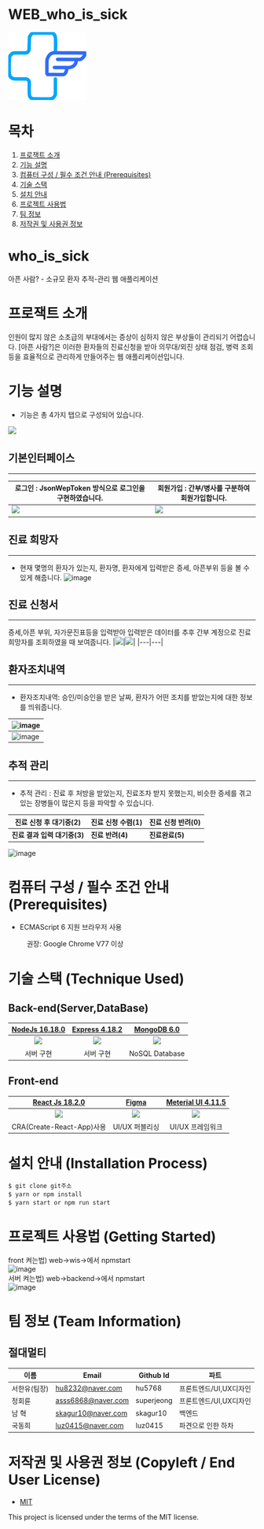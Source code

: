 # WEB_who_is_sick
![logo](/web/wis/src/data/logo.png)

# 목차

1. [프로잭트 소개](#프로잭트-소개)
2. [기능 설명](#기능-설명)
3. [컴퓨터 구성 / 필수 조건 안내 (Prerequisites)](#컴퓨터-구성--필수-조건-안내-prerequisites)
4. [기술 스택](#기술-스택-technique-used)
5. [설치 안내](#설치-안내-installation-process)
6. [프로젝트 사용법](#프로젝트-사용법-getting-started)
7. [팀 정보](#팀-정보-team-information)
8. [저작권 및 사용권 정보](#저작권-및-사용권-정보-copyleft--end-user-license)

# who_is_sick
아픈 사람? - 소규모 환자 추적-관리 웹 애플리케이션

# 프로잭트 소개
인원이 많지 않은 소초급의 부대에서는 증상이 심하지 않은 부상들이 관리되기 어렵습니다. 
[아픈 사람?]은 이러한 환자들의 진료신청을 받아 의무대/외진 상태 점검, 병력 조회등을 효율적으로 관리하게 만들어주는 웹 애플리케이션입니다. 

# 기능 설명
   
 - 기능은 총 4가지 탭으로 구성되어 있습니다.
<img src = "https://user-images.githubusercontent.com/101463561/198821954-a7f4b1fa-dd26-4e5c-8498-005b036c88b1.png">

## 기본인터페이스
-----------------
 |로그인 : JsonWepToken 방식으로 로그인을 구현하였습니다.|회원가입 : 간부/병사를 구분하여 회원가입합니다.|
 |-----------------------------------|-----------------------|
|<img src = "https://user-images.githubusercontent.com/101463561/198821356-0256f44e-3831-47d4-900c-59263f0bc49e.png">|<img src = "https://user-images.githubusercontent.com/101463561/198821313-1fc23703-7731-4be2-93a8-4271bf371574.png" >|

## 진료 희망자
---------------
 - 현재 몇명의 환자가 있는지, 환자명, 환자에게 입력받은 증세, 아픈부위 등을 볼 수 있게 해줍니다.
 ![image](https://user-images.githubusercontent.com/101463561/198835823-5e37ad02-ad1d-40e5-a7c6-ecdaf169953c.png)

## 진료 신청서 
----------------------------
증세,아픈 부위, 자가문진표등을 입력받아 입력받은 데이터를 추후 간부 계정으로 진료 희망자를 조회하였을 때 보여줍니다.
|<img src = "https://user-images.githubusercontent.com/101463561/198821972-8a1ce5e2-caf0-44c6-aead-12dd153e3cab.png" >|<img src = "https://user-images.githubusercontent.com/101463561/198822083-ad07aa8a-bbc2-4c36-9aea-e05370b1294e.png" >|
|---|---|
 
## 환자조치내역
----------------------------
 
 - 환자조치내역: 승인/미승인을 받은 날짜, 환자가 어떤 조치를 받았는지에 대한 정보를 띄워줍니다.

|![image](https://user-images.githubusercontent.com/101463561/198835874-4fcfe4d4-e921-4877-82cf-60f62fc95338.png)|
|---------------------------------------------------------------------------|
|![image](https://user-images.githubusercontent.com/101463561/198836194-8d70ac9e-3649-4e5e-b7f7-c83e164a765d.png)|


## 추적 관리
----------------------------
 - 추적 관리 : 진료 후 처방을 받았는지, 진료조차 받지 못했는지, 비슷한 증세를 겪고 있는 장병들이 많은지 등을 파악할 수 있습니다.


|진료 신청 후 대기중(2)|진료 신청 수렴(1)|진료 신청 반려(0)|
|----------|---------|-------|
|**진료 결과 입력 대기중(3)**|**진료 반려(4)**|**진료완료(5)**|

![image](https://user-images.githubusercontent.com/101463561/198836285-37ecf4a5-31da-46f8-9318-3d02737ebed4.png)
 
# 컴퓨터 구성 / 필수 조건 안내 (Prerequisites)
* ECMAScript 6 지원 브라우저 사용

  <img src = "https://upload.wikimedia.org/wikipedia/commons/thumb/e/e1/Google_Chrome_icon_%28February_2022%29.svg/2048px-Google_Chrome_icon_%28February_2022%29.svg.png" height = 10, width = 10>   권장: Google Chrome V77 이상 


# 기술 스택 (Technique Used) 
## Back-end(Server,DataBase)

 |[NodeJs 16.18.0](https://nodejs.org/ko/)|[Express 4.18.2](https://expressjs.com/ko/)|[MongoDB 6.0](https://www.mongodb.com/)|
 |:-------------------:|:--------------------:|:-------------------:|
 [<img src = "https://upload.wikimedia.org/wikipedia/commons/thumb/d/d9/Node.js_logo.svg/220px-Node.js_logo.svg.png" width = 100%>](https://nodejs.org/ko/)|[<img src = "https://upload.wikimedia.org/wikipedia/commons/6/64/Expressjs.png" width = 100%>](https://expressjs.com/ko/)|[<img src ="https://upload.wikimedia.org/wikipedia/commons/thumb/9/93/MongoDB_Logo.svg/2560px-MongoDB_Logo.svg.png" width = 50%>](https://www.mongodb.com/)
 |서버 구현 | 서버 구현 |NoSQL Database|


## Front-end

 |[React Js 18.2.0](https://ko.reactjs.org/)|[Figma](https://www.figma.com/)|[Meterial UI 4.11.5](https://mui.com/)|
 |:-------------------:|:--:|:------------------:|
 [<img src = "https://reactjs.org/logo-og.png" width = 100%>](https://ko.reactjs.org/)|[<img src = "https://upload.wikimedia.org/wikipedia/commons/3/33/Figma-logo.svg" width = 30%>](https://www.figma.com/)|[<img src ="https://mui.com/static/logo.png" width = 100%>](https://mui.com/)
 |CRA(Create-React-App)사용|UI/UX 퍼블리싱|UI/UX 프레임워크|

# 설치 안내 (Installation Process)
```bash
$ git clone git주소
$ yarn or npm install
$ yarn start or npm run start
```

# 프로젝트 사용법 (Getting Started)
front 켜는법) web->wis->에서 npmstart   
![image](https://user-images.githubusercontent.com/55342653/198836996-e636394b-642b-4a71-a397-f48ee5ccfa37.png)   
서버 켜는법) web->backend->에서 npmstart   
![image](https://user-images.githubusercontent.com/55342653/198837019-02c59fb3-71ac-4cba-86db-fda72d9b5fcc.png)   

# 팀 정보 (Team Information)
## 절대멀티
|이름|Email|Github Id|파트|
|--------|----------------|--------------------|----|
|서한유(팀장) |hu8232@naver.com|hu5768|프론트엔드/UI,UX디자인|
|정회륜 |asss6868@naver.com|superjeong|프론트엔드/UI,UX디자인|
|남  혁 |skagur10@naver.com|skagur10|백엔드|
|국동희 |luz0415@naver.com|luz0415|파견으로 인한 하차|
# 저작권 및 사용권 정보 (Copyleft / End User License)
 * [MIT](https://github.com/osam2020-WEB/Sample-ProjectName-TeamName/blob/master/license.md)

This project is licensed under the terms of the MIT license.
